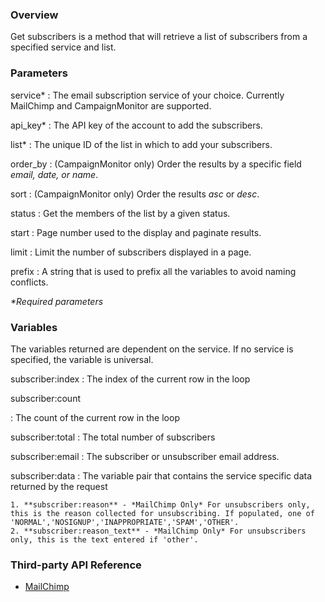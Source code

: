 ### Overview

Get subscribers is a method that will retrieve a list of subscribers from a specified service and list.


### Parameters

service*
:	The email subscription service of your choice. Currently MailChimp and CampaignMonitor are supported.

api_key*
:	The API key of the account to add the subscribers.

list*
:	The unique ID of the list in which to add your subscribers.

order_by
:	(CampaignMonitor only) Order the results by a specific field <em>email, date, or name</em>.

sort
:	(CampaignMonitor only) Order the results <em>asc</em> or <em>desc</em>.

status
:	Get the members of the list by a given status.

start
:	Page number used to the display and paginate results.

limit
:	Limit the number of subscribers displayed in a page.

prefix
:	A string that is used to prefix all the variables to avoid naming conflicts.

_*Required parameters_


### Variables

The variables returned are dependent on the service. If no service is specified, the variable is universal.

subscriber:index
:	The index of the current row in the loop

subscriber:count

:	The count of the current row in the loop

subscriber:total
:	The total number of subscribers	

subscriber:email
:	The subscriber or unsubscriber email address.

subscriber:data
:	The variable pair that contains the service specific data returned by the request

	1. **subscriber:reason** - *MailChimp Only* For unsubscribers only, this is the reason collected for unsubscribing. If populated, one of 'NORMAL','NOSIGNUP','INAPPROPRIATE','SPAM','OTHER'.
	2. **subscriber:reason_text** - *MailChimp Only* For unsubscribers only, this is the text entered if 'other'.
	
	
### Third-party API Reference

- [MailChimp](http://apidocs.mailchimp.com/api/1.3/listmembers.func.php)
